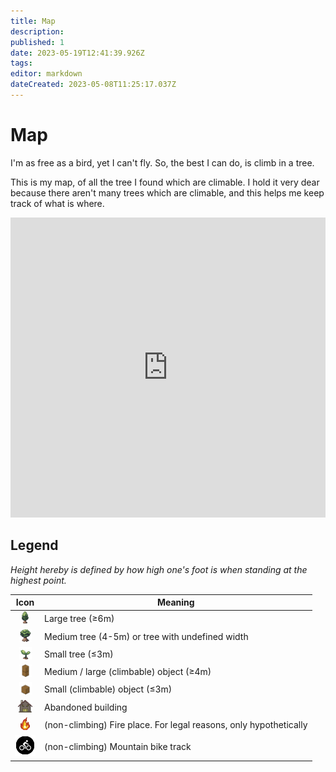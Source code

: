 ```yaml
---
title: Map
description: 
published: 1
date: 2023-05-19T12:41:39.926Z
tags: 
editor: markdown
dateCreated: 2023-05-08T11:25:17.037Z
---
```


# Map
I'm as free as a bird, yet I can't fly. So, the best I can do, is climb in a tree.

This is my map, of all the tree I found which are climable. I hold it very dear because there aren't many trees which are climable, and this helps me keep track of what is where.

<iframe style="border: 0; width: 100%; max-width: 854px; height: calc(100vh * 0.8); max-height: 480px;" src="https://www.google.com/maps/d/embed?mid=1rexbN4E9FwTg3A7drjZBdTnQAMmkUco&ehbc=2E312F" width="854" height="480"></iframe>

## Legend

*Height hereby is defined by how high one's foot is when standing at the highest point.*

|Icon|Meaning|
|:-:|-|
|<img src="/map sprites/th.png" height="20">|Large tree (≥6m)|
|<img src="/map sprites/t.png" height="20">|Medium tree (4-5m) or tree with undefined width|
|<img src="/map sprites/ts.png" height="20">|Small tree (≤3m)|
|<img src="/map sprites/omb.png" height="20">|Medium / large (climbable) object (≥4m)|
|<img src="/map sprites/os.png" height="20">|Small (climbable) object (≤3m)|
|<img src="/map sprites/a.jpg" height="20">|Abandoned building|
|<img src="/map sprites/f.png" height="20">|(non-climbing) Fire place. For legal reasons, only hypothetically|
|<img src="/map sprites/mt.png">|(non-climbing) Mountain bike track|
